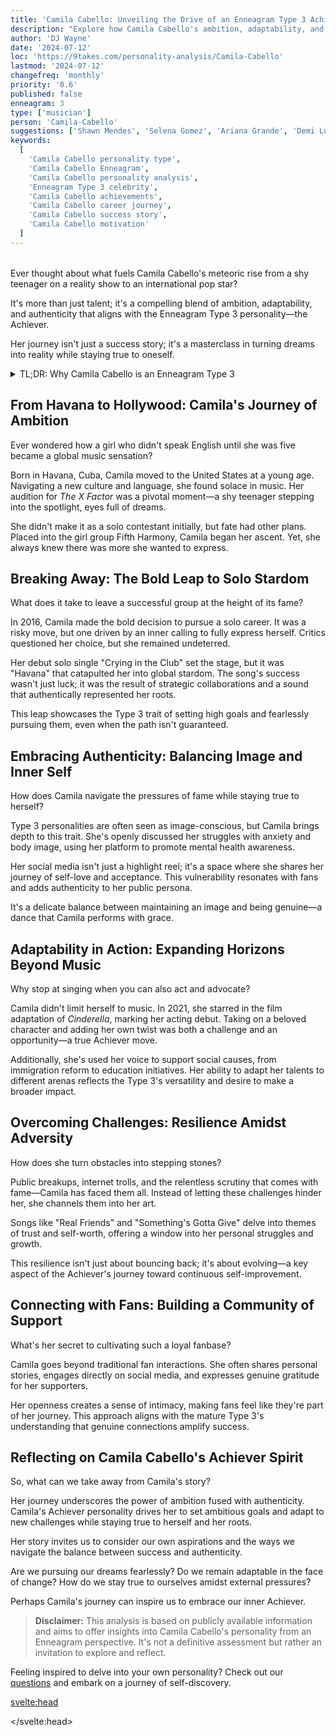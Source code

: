 ```yaml
---
title: 'Camila Cabello: Unveiling the Drive of an Enneagram Type 3 Achiever'
description: "Explore how Camila Cabello's ambition, adaptability, and authenticity reflect her Enneagram Type 3 personality, shaping her journey from a shy girl to a global pop sensation."
author: 'DJ Wayne'
date: '2024-07-12'
loc: 'https://9takes.com/personality-analysis/Camila-Cabello'
lastmod: '2024-07-12'
changefreq: 'monthly'
priority: '0.6'
published: false
enneagram: 3
type: ['musician']
person: 'Camila-Cabello'
suggestions: ['Shawn Mendes', 'Selena Gomez', 'Ariana Grande', 'Demi Lovato', 'Normani']
keywords:
  [
    'Camila Cabello personality type',
    'Camila Cabello Enneagram',
    'Camila Cabello personality analysis',
    'Enneagram Type 3 celebrity',
    'Camila Cabello achievements',
    'Camila Cabello career journey',
    'Camila Cabello success story',
    'Camila Cabello motivation'
  ]
---
```


<script>
  import PopCard from "$lib/components/atoms/PopCard.svelte";
  import BlogPurpose from '$lib/components/blog/BlogPurpose.svelte';
</script>

<div
  style="display: flex;
    justify-content: center;
    margin: 1rem 0;
  "
>
  <PopCard
    image={`/types/3s/${'Camila-Cabello'}.webp`}
    enneagramType={3}
    showIcon={false}
    displayText="Camila Cabello"
    subtext=""
  />
</div>

<p class="firstLetter">Ever thought about what fuels Camila Cabello's meteoric rise from a shy teenager on a reality show to an international pop star?</p>

It's more than just talent; it's a compelling blend of ambition, adaptability, and authenticity that aligns with the Enneagram Type 3 personality—the Achiever.

Her journey isn't just a success story; it's a masterclass in turning dreams into reality while staying true to oneself.

<details>
<summary class="accordion">TL;DR: Why Camila Cabello is an Enneagram Type 3</summary>
<div class="panel">
<ul>
<li><b>Unyielding Ambition:</b> Camila didn't settle for being part of a successful girl group; she envisioned a solo career and made it happen. This relentless pursuit of personal achievement is a hallmark of the Type 3 personality.</li>

<li><b>Adaptability in the Spotlight:</b> From blending into a group dynamic to standing alone on the global stage, her ability to adapt and thrive reflects the chameleon-like nature of an Achiever.</li>

<li><b>Image and Authenticity:</b> While Type 3s are often image-conscious, Camila balances this with a genuine openness about her struggles and growth, showcasing a mature side of the Achiever who seeks authentic connections.</li>

<li><b>Handling Pressure:</b> Facing public scrutiny and personal challenges, she doesn't shy away but uses them as fuel to propel her career forward—classic Type 3 resilience.</li>

<li><b>Continuous Self-Improvement:</b> Whether it's refining her musical style or venturing into acting, Camila embodies the Achiever's drive to expand horizons and excel in multiple arenas.</li>
</ul>
</div>
</details>

## From Havana to Hollywood: Camila's Journey of Ambition

Ever wondered how a girl who didn't speak English until she was five became a global music sensation?

Born in Havana, Cuba, Camila moved to the United States at a young age. Navigating a new culture and language, she found solace in music. Her audition for _The X Factor_ was a pivotal moment—a shy teenager stepping into the spotlight, eyes full of dreams.

She didn't make it as a solo contestant initially, but fate had other plans. Placed into the girl group Fifth Harmony, Camila began her ascent. Yet, she always knew there was more she wanted to express.

## Breaking Away: The Bold Leap to Solo Stardom

What does it take to leave a successful group at the height of its fame?

In 2016, Camila made the bold decision to pursue a solo career. It was a risky move, but one driven by an inner calling to fully express herself. Critics questioned her choice, but she remained undeterred.

Her debut solo single "Crying in the Club" set the stage, but it was "Havana" that catapulted her into global stardom. The song's success wasn't just luck; it was the result of strategic collaborations and a sound that authentically represented her roots.

This leap showcases the Type 3 trait of setting high goals and fearlessly pursuing them, even when the path isn't guaranteed.

## Embracing Authenticity: Balancing Image and Inner Self

How does Camila navigate the pressures of fame while staying true to herself?

Type 3 personalities are often seen as image-conscious, but Camila brings depth to this trait. She's openly discussed her struggles with anxiety and body image, using her platform to promote mental health awareness.

Her social media isn't just a highlight reel; it's a space where she shares her journey of self-love and acceptance. This vulnerability resonates with fans and adds authenticity to her public persona.

It's a delicate balance between maintaining an image and being genuine—a dance that Camila performs with grace.

## Adaptability in Action: Expanding Horizons Beyond Music

Why stop at singing when you can also act and advocate?

Camila didn't limit herself to music. In 2021, she starred in the film adaptation of _Cinderella_, marking her acting debut. Taking on a beloved character and adding her own twist was both a challenge and an opportunity—a true Achiever move.

Additionally, she's used her voice to support social causes, from immigration reform to education initiatives. Her ability to adapt her talents to different arenas reflects the Type 3's versatility and desire to make a broader impact.

## Overcoming Challenges: Resilience Amidst Adversity

How does she turn obstacles into stepping stones?

Public breakups, internet trolls, and the relentless scrutiny that comes with fame—Camila has faced them all. Instead of letting these challenges hinder her, she channels them into her art.

Songs like "Real Friends" and "Something's Gotta Give" delve into themes of trust and self-worth, offering a window into her personal struggles and growth.

This resilience isn't just about bouncing back; it's about evolving—a key aspect of the Achiever's journey toward continuous self-improvement.

## Connecting with Fans: Building a Community of Support

What's her secret to cultivating such a loyal fanbase?

Camila goes beyond traditional fan interactions. She often shares personal stories, engages directly on social media, and expresses genuine gratitude for her supporters.

Her openness creates a sense of intimacy, making fans feel like they're part of her journey. This approach aligns with the mature Type 3's understanding that genuine connections amplify success.

## Reflecting on Camila Cabello's Achiever Spirit

So, what can we take away from Camila's story?

Her journey underscores the power of ambition fused with authenticity. Camila's Achiever personality drives her to set ambitious goals and adapt to new challenges while staying true to herself and her roots.

Her story invites us to consider our own aspirations and the ways we navigate the balance between success and authenticity.

Are we pursuing our dreams fearlessly? Do we remain adaptable in the face of change? How do we stay true to ourselves amidst external pressures?

Perhaps Camila's journey can inspire us to embrace our inner Achiever.

> **Disclaimer:** This analysis is based on publicly available information and aims to offer insights into Camila Cabello's personality from an Enneagram perspective. It's not a definitive assessment but rather an invitation to explore and reflect.

Feeling inspired to delve into your own personality? Check out our [questions](/questions) and embark on a journey of self-discovery.

<svelte:head>

<script type="application/ld+json">
{
  "@context": "http://schema.org",
  "@graph": [
    {
      "@type": "Article",
      "articleBody": "This article explores the personality traits of Camila Cabello through the lens of the Enneagram Type 3, known as the Achiever. It delves into her journey from a shy immigrant girl to a global pop star, highlighting how her ambition, adaptability, and authenticity reflect the core characteristics of a Type 3 personality.",
      "creator": {
        "@type": "Person",
        "name": "DJ Wayne",
        "sameAs": ["https://www.instagram.com/djwayne3/", "https://www.youtube.com/@djwayne3", "https://www.linkedin.com/in/davidtwayne/", "https://twitter.com/djwayne3"]
      },
      "author": {
        "@type": "Person",
        "name": "DJ Wayne",
        "sameAs": ["https://www.instagram.com/djwayne3/", "https://www.youtube.com/@djwayne3", "https://www.linkedin.com/in/davidtwayne/", "https://twitter.com/djwayne3"]
      },
      "dateModified": "2024-07-12",
      "datePublished": "2024-07-12",
      "description": "Explore how Camila Cabello's ambition, adaptability, and authenticity reflect her Enneagram Type 3 personality, shaping her journey from a shy girl to a global pop sensation.",
      "headline": "Camila Cabello: Unveiling the Drive of an Enneagram Type 3 Achiever",
      "image": {
        "@type": "ImageObject",
        "height": 900,
        "url": "https://9takes.com/types/3s/Camila-Cabello.webp",
        "width": 900
      },
      "mainEntityOfPage": {
        "@id": "https://9takes.com/personality-analysis/Camila-Cabello",
        "@type": "WebPage"
      },
      "mentions": {
        "@type": "Person",
        "name": "Camila Cabello",
        "sameAs": ["https://en.wikipedia.org/wiki/Camila_Cabello", "https://twitter.com/Camila_Cabello", "https://www.instagram.com/camila_cabello/", "https://www.facebook.com/camilacabello/"]
      },
      "publisher": {
        "@type": "Organization",
        "sameAs": ["https://www.instagram.com/9takesdotcom/", "https://twitter.com/9takesdotcom"],
        "logo": {
          "@type": "ImageObject",
          "url": "https://9takes.com/brand/aero.png"
        },
        "name": "9takes"
      },
      "keywords": ["Camila Cabello personality type", "Camila Cabello Enneagram", "Camila Cabello personality analysis", "Enneagram Type 3 celebrity", "Camila Cabello achievements", "Camila Cabello career journey", "Camila Cabello success story", "Camila Cabello motivation"],
      "articleSection": "Personality Analysis",
      "inLanguage": "en-US",
      "about": [
        {
          "@type": "Thing",
          "name": "Enneagram",
          "sameAs": "https://en.wikipedia.org/wiki/Enneagram_of_Personality"
        },
        {
          "@type": "Thing",
          "name": "Pop music",
          "sameAs": "https://en.wikipedia.org/wiki/Pop_music"
        }
      ],
      "isPartOf": {
        "@type": "WebSite",
        "name": "9takes",
        "url": "https://9takes.com"
      }
    },
    {
      "@type": "FAQPage",
      "mainEntity": [
        {
          "@type": "Question",
          "acceptedAnswer": {
            "@type": "Answer",
            "text": "Camila Cabello exhibits traits of an Enneagram Type 3 through her relentless ambition, adaptability, and focus on personal achievement. Her journey from a group member in Fifth Harmony to a successful solo artist reflects the Achiever's drive to excel and be recognized for individual talents."
          },
          "name": "Why is Camila Cabello considered an Enneagram Type 3?"
        },
        {
          "@type": "Question",
          "acceptedAnswer": {
            "@type": "Answer",
            "text": "Examples include her decision to pursue a solo career, her openness about personal struggles, her expansion into acting with 'Cinderella,' and her advocacy work. These actions demonstrate her ambition, adaptability, and desire to make a meaningful impact."
          },
          "name": "What are some examples of Camila Cabello's Type 3 characteristics?"
        },
        {
          "@type": "Question",
          "acceptedAnswer": {
            "@type": "Answer",
            "text": "Camila Cabello is often associated with the Enneagram Type 3, known as the Achiever. This personality type is characterized by ambition, adaptability, and a strong desire for success and recognition."
          },
          "name": "What is Camila Cabello's personality type?"
        },
        {
          "@type": "Question",
          "acceptedAnswer": {
            "@type": "Answer",
            "text": "Her decision to leave Fifth Harmony and her subsequent solo success reflect her Achiever personality. It showcases her ambition, willingness to take risks, and dedication to pursuing her individual goals."
          },
          "name": "How does Camila's solo career reflect her Enneagram Type 3 personality?"
        },
        {
          "@type": "Question",
          "acceptedAnswer": {
            "@type": "Answer",
            "text": "Camila approaches challenges as opportunities for growth. She openly discusses her personal struggles, channels them into her music, and uses her platform to connect authentically with fans, reflecting the resilience and adaptability of a Type 3."
          },
          "name": "How does Camila Cabello handle challenges as an Enneagram Type 3?"
        }
      ]
    }
  ]
}
</script>

</svelte:head>

<style lang="scss"></style>
